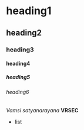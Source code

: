 # heading1
## heading2
### heading3
#### heading4
##### heading5
###### heading6

*Vamsi satyanarayana*
**VRSEC**
  - list
